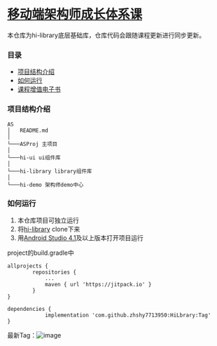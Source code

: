 # [移动端架构师成长体系课](https://class.imooc.com/sale/mobilearchitect)

本仓库为hi-library底层基础库，仓库代码会跟随课程更新进行同步更新。

### 目录

- [项目结构介绍](#项目结构介绍)
- [如何运行](#如何运行)
- [课程增值电子书](https://doc.devio.org/as/)

### 项目结构介绍

```
AS
│   README.md
│  
└───ASProj 主项目
│   
└───hi-ui ui组件库
│   
└───hi-library library组件库
│   
└───hi-demo 架构师demo中心
```

### 如何运行

1. 本仓库项目可独立运行
2. 将[hi-library](https://git.imooc.com/class-85/hi-library.git) clone下来
3. 用[Android Studio 4.1](https://developer.android.com/studio/preview)及以上版本打开项目运行

project的build.gradle中
```
allprojects {
		repositories {
			...
			maven { url 'https://jitpack.io' }
		}
}
```

```
dependencies {
	        implementation 'com.github.zhshy7713950:HiLbrary:Tag'
}
```
最新Tag：![image](https://user-images.githubusercontent.com/17631163/146859656-f8704851-9260-476f-a04d-7713cc59e0db.png)

